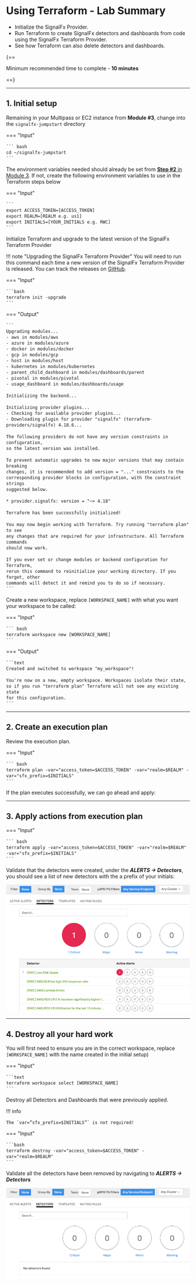 # Using Terraform - Lab Summary

* Initialize the SignalFx Provider.
* Run Terraform to create SignalFx detectors and dashboards from code using the SignalFx Terraform Provider.
* See how Terraform can also delete detectors and dashboards.

{==

Minimum recommended time to complete - **10 minutes**

==}

---

## 1. Initial setup

Remaining in your Multipass or EC2 instance from **Module #3**, change into the `signalfx-jumpstart` directory

=== "Input"

    ``` bash
    cd ~/signalfx-jumpstart
    ```

The environment variables needed should already be set from [**Step #2** in Module 3](../../module3/k3s/#2-use-helm-to-deploy-agent). If not, create the following environment variables to use in the Terraform steps below

=== "Input"

    ```
    export ACCESS_TOKEN=[ACCESS_TOKEN]
    export REALM=[REALM e.g. us1]
    export INITIALS=[YOUR_INITIALS e.g. RWC]
    ```

Initialize Terraform and upgrade to the latest version of the SignalFx Terraform Provider

!!! note "Upgrading the SignalFx Terraform Provider"
    You will need to run this command each time a new version of the SignalFx Terraform Provider is released. You can track the releases on [GitHub](https://github.com/terraform-providers/terraform-provider-signalfx/releases).

=== "Input"

    ```bash
    terraform init -upgrade
    ```

=== "Output"

    ```
    Upgrading modules...
    - aws in modules/aws
    - azure in modules/azure
    - docker in modules/docker
    - gcp in modules/gcp
    - host in modules/host
    - kubernetes in modules/kubernetes
    - parent_child_dashboard in modules/dashboards/parent
    - pivotal in modules/pivotal
    - usage_dashboard in modules/dashboards/usage

    Initializing the backend...

    Initializing provider plugins...
    - Checking for available provider plugins...
    - Downloading plugin for provider "signalfx" (terraform-providers/signalfx) 4.18.6...

    The following providers do not have any version constraints in configuration,
    so the latest version was installed.

    To prevent automatic upgrades to new major versions that may contain breaking
    changes, it is recommended to add version = "..." constraints to the
    corresponding provider blocks in configuration, with the constraint strings
    suggested below.

    * provider.signalfx: version = "~> 4.18"

    Terraform has been successfully initialized!

    You may now begin working with Terraform. Try running "terraform plan" to see
    any changes that are required for your infrastructure. All Terraform commands
    should now work.

    If you ever set or change modules or backend configuration for Terraform,
    rerun this command to reinitialize your working directory. If you forget, other
    commands will detect it and remind you to do so if necessary.
    ```

Create a new workspace, replace `[WORKSPACE_NAME]` with what you want your workspace to be called:

=== "Input"

    ``` bash
    terraform workspace new [WORKSPACE_NAME]
    ```

=== "Output"

    ```text
    Created and switched to workspace "my_workspace"!

    You're now on a new, empty workspace. Workspaces isolate their state,
    so if you run "terraform plan" Terraform will not see any existing state
    for this configuration.
    ```

---

## 2. Create an execution plan

Review the execution plan.

=== "Input"

    ``` bash
    terraform plan -var="access_token=$ACCESS_TOKEN" -var="realm=$REALM" -var="sfx_prefix=$INITIALS"
    ```

If the plan executes successfully, we can go ahead and apply:

---

## 3. Apply actions from execution plan

=== "Input"

    ``` bash
    terraform apply -var="access_token=$ACCESS_TOKEN" -var="realm=$REALM" -var="sfx_prefix=$INITIALS"
    ```

Validate that the detectors were created, under the _**ALERTS → Detectors**_, you should see a list of new detectors with the a prefix of your initials:

![Detectors](../images/module5/detectors.png)

---

## 4. Destroy all your hard work

You will first need to ensure you are in the correct workspace, replace `[WORKSPACE_NAME]` with the name created in the initial setup)

=== "Input"

    ```text
    terraform workspace select [WORKSPACE_NAME]
    ```

Destroy all Detectors and Dashboards that were previously applied.

!!! info

    The `var=”sfx_prefix=$INITIALS”` is not required!

=== "Input"

    ```bash
    terraform destroy -var="access_token=$ACCESS_TOKEN" -var="realm=$REALM"
    ```

Validate all the detectors have been removed by navigating to _**ALERTS → Detectors**_

![Destroyed](../images/module5/destroy.png)
